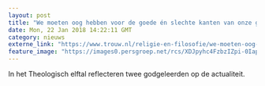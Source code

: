 ```yaml
---
layout: post
title: "We moeten oog hebben voor de goede én slechte kanten van onze geschiedenis"
date: Mon, 22 Jan 2018 14:22:11 GMT
category: nieuws
externe_link: "https://www.trouw.nl/religie-en-filosofie/we-moeten-oog-hebben-voor-de-goede-en-slechte-kanten-van-onze-geschiedenis~a5e30436/"
feature_image: "https://images0.persgroep.net/rcs/XDJpyhc4FzbzIZpi-0IapxQ3hno/diocontent/126904903/_focus/0.8/0.34/_fill/230/230?appId=e9b4e2a1869038ffcaf318a6d1463b0b&quality=0.9&format=jpeg"
---
```


In het Theologisch elftal reflecteren twee godgeleerden op de actualiteit.
